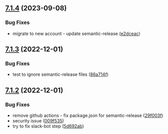 ## [7.1.4](https://github.com/swipejobs/query-string/compare/v7.1.3...v7.1.4) (2023-09-08)


### Bug Fixes

* migrate to new account - update semantic-release ([e2dceac](https://github.com/swipejobs/query-string/commit/e2dceac190e32015df33a7362dd658b124b18055))

## [7.1.3](https://github.com/swipejobs/query-string/compare/v7.1.2...v7.1.3) (2022-12-01)


### Bug Fixes

* test to ignore semantic-release files ([86a714f](https://github.com/swipejobs/query-string/commit/86a714f3d9762fc1f9381408f097dce70bbd26e4))

## [7.1.2](https://github.com/swipejobs/query-string/compare/v7.1.1...v7.1.2) (2022-12-01)


### Bug Fixes

* remove github actions - fix package.json for semantic-release ([29f003f](https://github.com/swipejobs/query-string/commit/29f003f97f85abbd47ac61e550678140d4a0189b))
* security issue ([009f535](https://github.com/swipejobs/query-string/commit/009f53590fc80545888979665c95d03e4464b508))
* try to fix slack-bot step ([5d692ab](https://github.com/swipejobs/query-string/commit/5d692ab3dbb98bc198e02d701c2808f11a773cbe))

